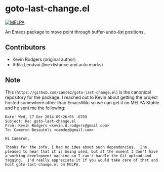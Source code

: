 # goto-last-change.el

[![MELPA][1]][2]

An Emacs package to move point through buffer-undo-list positions.

## Contributors

- Kevin Rodgers (original author)
- Attila Lendvai (line distance and auto marks)

## Note

This (`https://github.com/camdez/goto-last-change.el`) is the
canonical repository for the package.  I reached out to Kevin about
getting the project hosted somewhere other than EmacsWiki so we can
get it on MELPA Stable and he sent me the following:

```
Date: Wed, 17 Dec 2014 09:26:03 -0700
Subject: Re: goto-last-change.el
From: Kevin Rodgers <kevin.d.rodgers@gmail.com>
To: Cameron Desautels <camdez@gmail.com>

Hi Cameron,

Thanks for the info, I had no idea about such dependencies.  I'm
pleased to hear that it is being used, but at the moment I don't have
a working development machine so I can't handle the Git upload and
tagging.  I'd really appreciate it if you would take care of that and
host goto-last-change.el on MELPA.
```

[1]: http://melpa.org/packages/goto-last-change-badge.svg
[2]: http://melpa.org/#/goto-last-change
